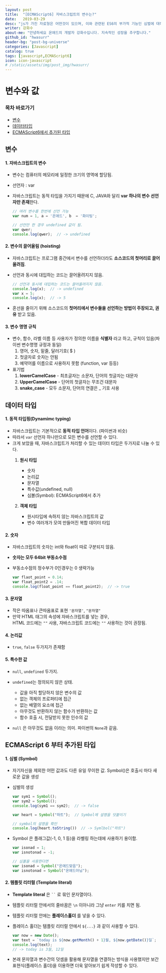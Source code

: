 ```yaml
---
layout: post
title:  "[ECMAScript6] 자바스크립트의 변수는?"
date:   2019-03-29
desc: "js가 가진 자료형은 어떤것이 있으며, 이와 관련된 ES6의 부가적 기능인 심벌에 대해서도 알아본다."
writer: 강화수
about-me: "안녕하세요 온애드의 개발자 강화수입니다. 지속적인 성장을 추구합니다."
github_id: "hwasurr"
header-bg: "post-bg-universe"
categories: [Javascript]
catalog: true
tags: [javascript,ECMAScript6]
icon: icon-javascript
# /static/assets/img/post_img/hwasurr/
---
```


변수와 값
===============

### 목차 바로가기

- [변수](#변수)  
- [데이터타입](#데이터-타입)  
- [ECMAScript6에서 추가된 타입](#ECMAScript6에서-추가된-타입)  

변수
---------------

#### 1. 자바스크립트의 변수

- 변수는 컴퓨터의 메모리에 일정한 크기의 영역에 할당됨.
- 선언자 : var
- 자바스크립트는 동적 타입을 가지기 때문에 C, JAVA와 달리 **var 하나의 변수 선언자만 존재**한다.

    ~~~js
    // 여러 변수를 한번에 선언 가능
    var num = 1, a = '온애드', b  = '화이팅';

    // 선언만 한 경우 undefined 값이 됨.
    var qwer;
    console.log(qwer);  // -> undefined
    ~~~

#### 2. 변수의 끌어올림 (hoisting)

- 자바스크립트는 프로그램 중간에서 변수를 선언하더라도 **소스코드의 첫머리로 끌어올려짐**.
- 선언과 동시에 대입하는 코드는 끌어올려지지 않음.

    ~~~js
    // 선언과 동시에 대입하는 코드는 끌어올려지지 않음.
    console.log(x);  // -> undefined
    var x = 5;
    console.log(x);  // -> 5
    ~~~

- 혼선을 줄이기 위해 소스코드의 **첫머리에서 변수들을 선언하는 방법이 주장되고, 권유** 받고 있음.

#### 3. 변수 명명 규칙

- 변수, 함수, 라벨 이름 등 사용자가 정의한 이름을 **식별자** 라고 하고, 규칙이 있음(파이썬 변수명명 규정과 동일)
  1. 영어, 숫자, 밑줄, 달러기호( $ )
  2. 첫글자로 숫자는 안됨
  3. 예약어를 이름으로 사용하지 못함 (function, var 등등)
- 표기법
  1. **lowerCamelCase** - 최초글자는 소문자, 단어의 첫글자는 대문자
  2. **UpperCamelCase** - 단어의 첫글자는 무조건 대문자
  3. **snake_case** - 모두 소문자, 단어의 연결은 _ 기호 사용

데이터 타입
---------------

#### 1. 동적 타입핑(Dynamimc typing)

- 자바스크립트는 기본적으로 **동적 타입 언어**이다. (파이썬과 비슷)
- 따라서 `var` 선언자 하나만으로 모든 변수를 선언할 수 있다.
- 크게 보았을 때, 자바스크립트가 처리할 수 있는 데이터 타입은 두가지로 나눌 수 있다.
  1. **원시 타입**
      - 숫자
      - 논리값
      - 문자열
      - 특수값(undefined, null)
      - 심볼(Symbol): ECMAScript6에서 추가

  2. **객체 타입**
      - 원시타입에 속하지 않는 자바스크립트의 값
      - 변수 여러개가 모여 만들어진 복합 데이터 타입

#### 2. 숫자

- 자바스크립트의 숫자는 int와 float이 따로 구분되지 않음.
- **숫자는 모두 64bit 부동소수점**
- 부동소수점의 정수부가 0인경우는 0 생략가능

    ~~~js
    var flaot_point = 0.14;
    var float_point2 = .14;
    console.log(float_point == float_point2);  // -> true
    ~~~

#### 3. 문자열

- 작은 따옴표나 큰따옴표로 표현 `'문자열'`, `"문자열"`
- 만약 HTML 태그의 속성에 자바스크립트를 넣는 경우,  
  HTML 코드에는 `""` 사용, 자바스크립트 코드에는 `""` 사용하는 것이 권장됨.

#### 4. 논리값

- `true`, `false` 두가지가 존재함

#### 5. 특수한 값

- `null`, `undefined` 두가지.
- `undefined`는 정의되지 않은 상태.
  - 값을 아직 할당하지 않은 변수의 값
  - 없는 객체의 프로퍼티에 접근
  - 없는 배열의 요소에 접근
  - 아무것도 반환하지 않는 함수가 반환하는 값
  - 함수 호출 시, 전달받지 못한 인수의 값

- `null` 은 아무것도 없음 이라는 의미. 파이썬의 `None`과 같음.

ECMAScript 6 부터 추가된 타입
---------------

#### 1. 심벌 (Symbol)

- 자기자신을 제외한 어떤 값과도 다른 유일 무이한 값.
  Symbol()은 호출시 마다 새로운 값을 생성

- 심벌의 생성

    ~~~js
    var sym1 = Symbol();
    var sym2 = Symbol();
    console.log(sym1 == sym2);  // -> false

    var heart = Symbol("하트");  // Symbol에 설명을 덧붙이기

    // symbol의 설명을 확인
    console.log(heart.toString())  // -> Symlbol("하트")
    ~~~

- Symbol 은 플래그값(-1, 0, 1 등)을 라벨링 하는데에 사용하기 용이함.

    ~~~js
    var isonad = 1;
    var isnotonad = -1;

    // 심볼을 사용한다면
    var isonad = Symbol("온애드맞음");
    var isnotonad = Symbol("온애드아님");
    ~~~

#### 2. 템플릿 리터럴 (Template literal)

- **Template literal** 은 ` `` ` 로 묶인 문자열이다.
- 템플릿 리터럴 안에서의 줄바꿈은 `\n` 이아니라 그냥 `enter` 키를 치면 됨.
- 템플릿 리터럴 안에는 **플레이스홀더** 를 넣을 수 있다.
- 플레이스 홀더는 템플릿 리터럴 안에서 `${...}` 과 같이 사용할 수 있다.

    ~~~js
    var now = new Date();
    var text = `today is ${now.getMonth() + 1}월, ${now.getDate()}일`;
    console.log(text);
    // -> today is 3월, 12일
    ~~~

- 본래 문자열과 변수간의 덧셈을 활용해 문자열을 연결하는 방식을 사용했지만 보간 표현식(플레이스 홀더)을 이용하면 더욱 알아보기 쉽게 작성할 수 있다.

